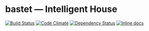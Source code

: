 bastet — Intelligent House
===

[![Build Status](https://travis-ci.org/constXife/elf.svg?branch=master)](https://travis-ci.org/constXife/elf)
[![Code Climate](https://codeclimate.com/github/constXife/elf/badges/gpa.svg)](https://codeclimate.com/github/constXife/elf)
[![Dependency Status](https://gemnasium.com/constXife/elf.svg)](https://gemnasium.com/constXife/elf)
[![Inline docs](http://inch-ci.org/github/constXife/elf.png?branch=master)](http://inch-ci.org/github/constXife/elf)
